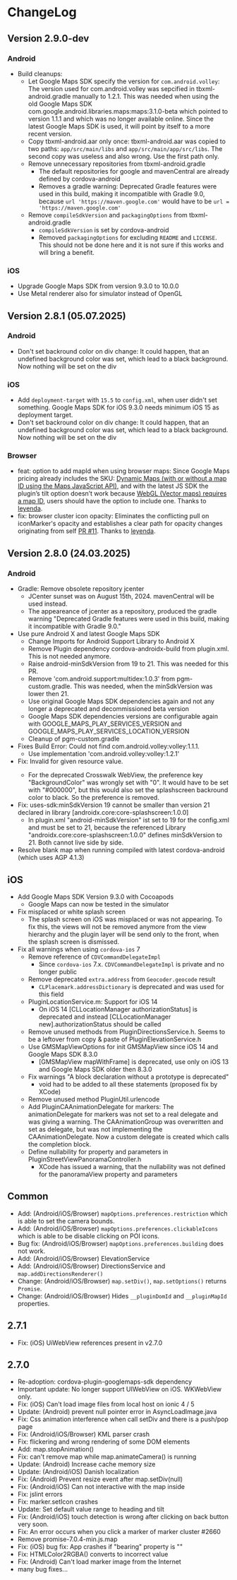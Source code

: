 # ChangeLog

## Version 2.9.0-dev

### Android
- Build cleanups:
  - Let Google Maps SDK specify the version for `com.android.volley`: The version used for com.android.volley was sepcified in tbxml-android.gradle manually to 1.2.1. This was needed when using the old Google Maps SDK com.google.android.libraries.maps:maps:3.1.0-beta which pointed to version 1.1.1 and which was no longer available online. Since the latest Google Maps SDK is used, it will point by itself to a more recent version.
  - Copy tbxml-android.aar only once: tbxml-android.aar was copied to two paths: `app/src/main/libs` and `app/src/main/app/src/libs`. The second copy was useless and also wrong. Use the first path only.
  - Remove unnecessary repositories from tbxml-android.gradle
    - The default repositories for google and mavenCentral are already defined by cordova-android
    - Removes a gradle warning: Deprecated Gradle features were used in this build, making it incompatible with Gradle 9.0, because `url 'https://maven.google.com'` would have to be `url = 'https://maven.google.com'`
  - Remove `compileSdkVersion` and `packagingOptions` from tbxml-android.gradle
    - `compileSdkVersion` is set by cordova-android
    - Removed `packagingOptions` for excluding `README` and `LICENSE`. This should not be done here and it is not sure if this works and will bring a benefit.

### iOS
- Upgrade Google Maps SDK from version 9.3.0 to 10.0.0
- Use Metal renderer also for simulator instead of OpenGL

## Version 2.8.1 (05.07.2025)

### Android
- Don't set backround color on div change: It could happen, that an undefined background color was set, which lead to a black background. Now nothing will be set on the div

### iOS
- Add `deployment-target` with `15.5` to `config.xml`, when user didn't set something. Google Maps SDK for iOS 9.3.0 needs minimum iOS 15 as deployment target.
- Don't set backround color on div change: It could happen, that an undefined background color was set, which lead to a black background. Now nothing will be set on the div

### Browser
- feat: option to add mapId when using browser maps: Since Google Maps pricing already includes the SKU: [Dynamic Maps (with or without a map ID using the Maps JavaScript API)](https://developers.google.com/maps/billing-and-pricing/sku-details#dynamic-maps-ess-sku), and with the latest JS SDK the plugin’s tilt option doesn’t work because [WebGL (Vector maps) requires a map ID](https://developers.google.com/maps/documentation/javascript/map-ids/mapid-over), users should have the option to include one. Thanks to [leyenda](https://github.com/leyenda).
- fix: browser cluster icon opacity: Eliminates the conflicting pull on iconMarker's opacity and establishes a clear path for opacity changes originating from self [PR #11](https://github.com/GitToTheHub/cordova-plugin-googlemaps-2/pull/11). Thanks to [leyenda](https://github.com/leyenda).

## Version 2.8.0 (24.03.2025)

### Android
- Gradle: Remove obsolete repository jcenter
  - JCenter sunset was on August 15th, 2024. mavenCentral will be used instead.
  - The appeareance of jcenter as a repository, produced the gradle warning "Deprecated Gradle features were used in this build, making it incompatible with Gradle 9.0."
- Use pure Android X and latest Google Maps SDK
  - Change Imports for Android Support Library to Android X
  - Remove Plugin dependency cordova-androidx-build from plugin.xml. This is not needed anymore.
  - Raise android-minSdkVersion from 19 to 21. This was needed for this PR.
  - Remove 'com.android.support:multidex:1.0.3' from pgm-custom.gradle. This was needed, when the minSdkVersion was lower then 21.
  - Use original Google Maps SDK dependencies again and not any longer a deprecated and decommissioned beta version
  - Google Maps SDK dependencies versions are configurable again with GOOGLE_MAPS_PLAY_SERVICES_VERSION and GOOGLE_MAPS_PLAY_SERVICES_LOCATION_VERSION
  - Cleanup of pgm-custom.gradle
- Fixes Build Error: Could not find com.android.volley:volley:1.1.1.
  - Use implementation 'com.android.volley:volley:1.2.1'
- Fix: Invalid <color> for given resource value.
  - For the deprecated Crosswalk WebView, the preference key "BackgroundColor" was wrongly set with "0". It would have to be set with "#000000", but this would also set the splashscreen backround color to black. So the preference is removed.
- Fix: uses-sdk:minSdkVersion 19 cannot be smaller than version 21 declared in library [androidx.core:core-splashscreen:1.0.0]
  - In plugin.xml "android-minSdkVersion" ist set to 19 for the config.xml and must be set to 21, because the referenced Library "androidx.core:core-splashscreen:1.0.0" defines minSdkVersion to 21. Both cannot live side by side.
- Resolve blank map when running compiled with latest cordova-android (which uses AGP 4.1.3)

## iOS
- Add Google Maps SDK Version 9.3.0 with Cocoapods
  - Google Maps can now be tested in the simulator
- Fix misplaced or white splash screen
  - The splash screen on iOS was misplaced or was not appearing. To fix this, the views will not be removed anymore from the view hierarchy and the plugin layer will be send only to the front, when the splash screen is dismissed.
- Fix all warnings when using `cordova-ios` 7
  - Remove reference of `CDVCommandDelegateImpl`
    - Since `cordova-ios` 7.x. `CDVCommandDelegateImpl` is private and no longer public
  - Remove deprecated `extra.address` from `Geocoder.geocode` result
    - `CLPlacemark.addressDictionary` is deprecated and was used for this field
  - PluginLocationService.m: Support for iOS 14 
    - On iOS 14 [CLLocationManager authorizationStatus] is deprecated and instead [CLLocationManager new].authorizationStatus should be called
  - Remove unused methods from PluginDirectionsService.h. Seems to be a leftover from copy & paste of PluginElevationService.h
  - Use GMSMapViewOptions for init GMSMapView since iOS 14 and Google Maps SDK 8.3.0
    - [GMSMapView mapWithFrame] is deprecated, use only on iOS 13 and Google Maps SDK older then 8.3.0
  - Fix warnings "A block declaration without a prototype is deprecated"
    - void had to be added to all these statements (proposed fix by XCode)
  - Remove unused method PluginUtil.urlencode
  - Add PluginCAAnimationDelegate for markers: The animationDelegate for markers was not set to a real delegate and was giving a warning. The CAAnimationGroup was overwritten and set as delegate, but was not implementing the CAAnimationDelegate. Now a  custom delegate is created which calls the completion block.
  - Define nullability for property and parameters in PluginStreetViewPanoramaController.h
    - XCode has issued a warning, that the nullability was not defined for the panoramaView property and parameters

## Common
- Add: (Android/iOS/Browser) `mapOptions.preferences.restriction` which is able to set the camera bounds.
- Add: (Android/iOS/Browser) `mapOptions.preferences.clickableIcons` which is able to be disable clicking on POI icons.
- Bug fix: (Android/iOS/Browser) `mapOptions.preferences.building` does not work.
- Add: (Android/iOS/Browser) ElevationService
- Add: (Android/iOS/Browser) DirectionsService and `map.addDirectionsRenderer()`
- Change: (Android/iOS/Browser) `map.setDiv()`, `map.setOptions()` returns `Promise`.
- Change: (Android/iOS/Browser) Hides `__pluginDomId` and `__pluginMapId` properties.

## 2.7.1

- Fix: (iOS) UiWebView references present in v2.7.0

## 2.7.0

- Re-adoption: cordova-plugin-googlemaps-sdk dependency
- Important update: No longer support UIWebView on iOS. WKWebView only.
- Fix: (iOS) Can't load image files from local host on ionic 4 / 5
- Update: (Android) prevent null pointer error in AsyncLoadImage.java
- Fix: Css animation interference when call setDiv and there is a push/pop page
- Fix: (Android/iOS/Browser) KML parser crash
- Fix: flickering and wrong rendering of some DOM elements
- Add: map.stopAnimation()
- Fix: can't remove map while map.animateCamera() is running
- Update: (Android) Increase cache memory size
- Update: (Android/iOS) Danish localization
- Fix: (Android) Prevent resize event after map.setDiv(null)
- Fix: (Android/iOS) Can not interactive with the map inside
- Fix: jslint errors
- Fix: marker.setIcon crashes
- Update: Set default value range to heading and tilt
- Fix: (Android/iOS) touch detection is wrong after clicking on back button very soon.
- Fix: An error occurs when you click a marker of marker cluster #2660
- Remove promise-7.0.4-min.js.map
- Fix: (iOS) bug fix: App crashes if "bearing" property is ""
- Fix: HTMLColor2RGBA() converts to incorrect value
- Fix: (Android) Can't load marker image from the Internet
- many bug fixes...
